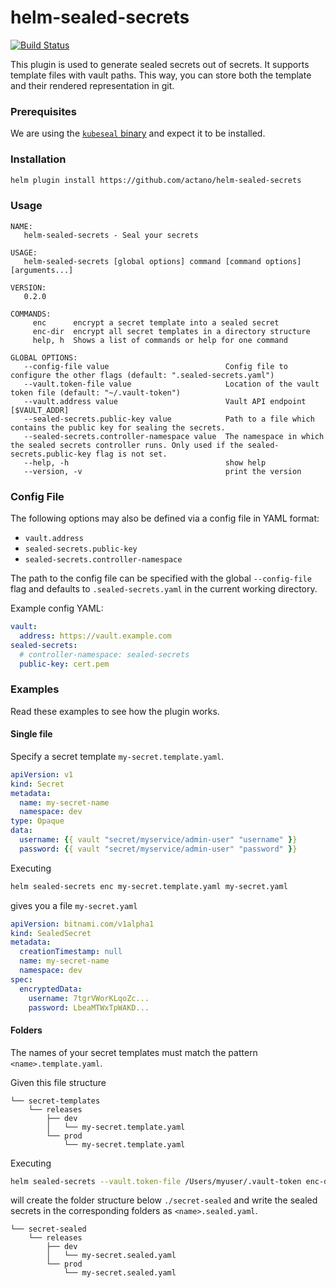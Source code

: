 # helm-sealed-secrets

[![Build Status](https://travis-ci.com/actano/helm-sealed-secrets.svg?branch=master)](https://travis-ci.com/actano/helm-sealed-secrets)

This plugin is used to generate sealed secrets out of secrets. It supports template files with vault paths.
This way, you can store both the template and their rendered representation in git.

### Prerequisites

We are using the [`kubeseal` binary](https://github.com/bitnami-labs/sealed-secrets) and expect it to be installed.

### Installation

```bash
helm plugin install https://github.com/actano/helm-sealed-secrets
```

### Usage
```
NAME:
   helm-sealed-secrets - Seal your secrets

USAGE:
   helm-sealed-secrets [global options] command [command options] [arguments...]

VERSION:
   0.2.0

COMMANDS:
     enc      encrypt a secret template into a sealed secret
     enc-dir  encrypt all secret templates in a directory structure
     help, h  Shows a list of commands or help for one command

GLOBAL OPTIONS:
   --config-file value                          Config file to configure the other flags (default: ".sealed-secrets.yaml")
   --vault.token-file value                     Location of the vault token file (default: "~/.vault-token")
   --vault.address value                        Vault API endpoint [$VAULT_ADDR]
   --sealed-secrets.public-key value            Path to a file which contains the public key for sealing the secrets.
   --sealed-secrets.controller-namespace value  The namespace in which the sealed secrets controller runs. Only used if the sealed-secrets.public-key flag is not set.
   --help, -h                                   show help
   --version, -v                                print the version
```

### Config File

The following options may also be defined via a config file in YAML format:
* `vault.address`
* `sealed-secrets.public-key`
* `sealed-secrets.controller-namespace`

The path to the config file can be specified with the global `--config-file` flag and defaults to `.sealed-secrets.yaml` in the current working directory.

Example config YAML:

```yaml
vault:
  address: https://vault.example.com
sealed-secrets:
  # controller-namespace: sealed-secrets
  public-key: cert.pem
```

### Examples

Read these examples to see how the plugin works.

#### Single file

Specify a secret template `my-secret.template.yaml`.
```yaml
apiVersion: v1
kind: Secret
metadata:
  name: my-secret-name
  namespace: dev
type: Opaque
data:
  username: {{ vault "secret/myservice/admin-user" "username" }}
  password: {{ vault "secret/myservice/admin-user" "password" }}
```

Executing

```bash
helm sealed-secrets enc my-secret.template.yaml my-secret.yaml
```

gives you a file `my-secret.yaml`

```yaml
apiVersion: bitnami.com/v1alpha1
kind: SealedSecret
metadata:
  creationTimestamp: null
  name: my-secret-name
  namespace: dev
spec:
  encryptedData:
    username: 7tgrVWorKLqoZc...
    password: LbeaMTWxTpWAKD...
```

#### Folders

The names of your secret templates must match the pattern `<name>.template.yaml`.

Given this file structure
```
└── secret-templates
    └── releases
        ├── dev
        │   └── my-secret.template.yaml
        └── prod
            └── my-secret.template.yaml
```

Executing

```bash
helm sealed-secrets --vault.token-file /Users/myuser/.vault-token enc-dir ./secret-templates ./secret-sealed
```

will create the folder structure below `./secret-sealed` and write the sealed secrets in the corresponding folders as `<name>.sealed.yaml`.

```
└── secret-sealed
    └── releases
        ├── dev
        │   └── my-secret.sealed.yaml
        └── prod
            └── my-secret.sealed.yaml
```

